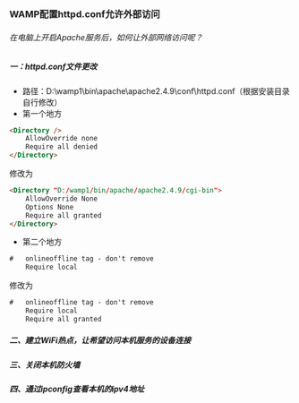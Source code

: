 
### WAMP配置httpd.conf允许外部访问
###### 在电脑上开启Apache服务后，如何让外部网络访问呢？
##### 一：httpd.conf文件更改
* 路径：D:\wamp1\bin\apache\apache2.4.9\conf\httpd.conf（根据安装目录自行修改）
* 第一个地方
```html
<Directory />  
    AllowOverride none  
    Require all denied  
</Directory> 
```
修改为
```html
<Directory "D:/wamp1/bin/apache/apache2.4.9/cgi-bin">
    AllowOverride None
    Options None
    Require all granted
</Directory>
```
* 第二个地方
```html
#   onlineoffline tag - don't remove  
    Require local  
```
修改为
```html
#   onlineoffline tag - don't remove  
    Require local  
    Require all granted  
```
##### 二、建立WiFi热点，让希望访问本机服务的设备连接
##### 三、关闭本机防火墙
##### 四、通过ipconfig查看本机的ipv4地址
